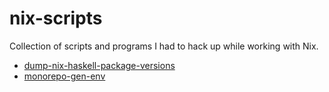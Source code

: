 
# nix-scripts

Collection of scripts and programs I had to hack up while working with Nix.

- [dump-nix-haskell-package-versions](./dump-nix-haskell-package-versions)
- [monorepo-gen-env](./monorepo-gen-env)
